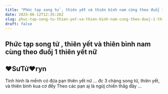 ```yaml
---
title: "Phức tạp song tử , thiên yết và thiên bình nam cùng theo đuổj 1 thiên yết nữ"
date: 2025-06-12T12:35:26Z
slug: phuc-tap-song-tu-thien-yet-va-thien-binh-nam-cung-theo-duoj-1-thien-yet-nu
draft: false
---
```


## Phức tạp song tử , thiên yết và thiên bình nam cùng theo đuổj 1 thiên yết nữ

## ♥SưTử♥ryn

Tình hình là mềnh có đứa pạn thiên yết nữ ...
đc 3 chàng song tử, thiên yết, và thiên bình kua cơ đếy 
Theo các pạn aj là ngừj chiến thắg đây ...